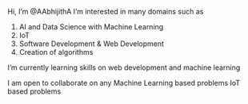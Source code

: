 Hi, I’m @AAbhijithA
I’m interested in many domains such as
1) AI and Data Science with Machine Learning
2) IoT
3) Software Development & Web Development
4) Creation of algorithms


I’m currently learning skills on web development and machine learning 

I am open to collaborate on any
Machine Learning based problems
IoT based problems
